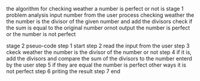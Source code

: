 the algorithm for checking weather a number is perfect or not is 
stage 1 problem analysis 
input 
number from the user 
process 
checking weather the the number is the divisor of the given number and add the divisors 
check if the sum is equal to the original number ornot 
output 
the number is perfect or the number is not perfect 

stage 2 pseuo-code 
step 1 start 
step 2 read the input from the user 
step 3 ckeck weather the number is the divisor of the number or not 
step 4 if it is, add the divisors and compare the sum of the divisors to the number enterd by the user 
step 5 if they are equal the number is perfect other ways it is not perfect 
step 6 priting the result 
step 7 end
